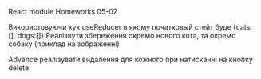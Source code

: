 React module Homeworks 05-02

Використовуючи хук useReducer в якому початковый стейт буде {cats: [], dogs:[]}
Реалізвути збереження окремо нового кота, та окремо собаку (приклад на зображенні)

Advance
реалізувати видалення для кожного при натисканні на кнопку delete
